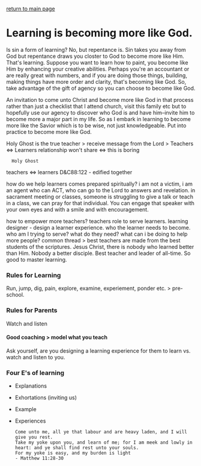 [return to main page](https://github.com/bulawebops/2023-cfm/tree/main/README.md)

# Learning is becoming more like God. 
Is sin a form of learning? No, but repentance is. Sin takes you away from God but repentance draws you closter to God to become more like Him. That's learning. Suppose you want to learn how to paint, you become like Him by enhancing your creative abilities. Perhaps you're an accountant or are really great with numbers, and if you are doing those things, building, making things have more order and clarity, that's becoming like God. So, take advantage of the gift of agency so you can choose to become like God.

An invitation to come unto Christ and become more like God in that process rather than just a checklist that I attend church, visit this family etc but to hopefully use our agency to discover who God is and have him–invite him to become more a major part in my life. So as I embark in learning to become more like the Savior which is to be wise, not just knowledgeable. Put into practice to become more like God. 

Holy Ghost is the true teacher > receive message from the Lord >
Teachers     <=>     Learners relationship
won't share  <=>  this is boring

      Holy Ghost
teachers <=>  learners
D&C88:122 - edified together

how do we help learners comes prepared spiritually?
i am not a victim, i am an agent who can ACT, who can go to the Lord to answers and revelation.
in sacrament meeting or classes, someone is struggling to give a talk or teach in a class, we can pray for that individual. You can engage that speaker with your own eyes and with a smile and with encouragement.

how to empower more teachers? teachers role to serve learners. learning designer - design a learner experience. who the learner needs to become. who am I trying to serve? what do they need? what can i be doing to help more people? common thread > best teachers are made from the best students of the scriptures. Jesus Christ, there is nobody who learned better than Him. Nobody a better disciple. Best teacher and leader of all-time. So good to master learning.

### Rules for Learning
Run, jump, dig, pain, explore, examine, experiement, ponder etc. > pre-school.
### Rules for Parents
Watch and listen

#### Good coaching > model what you teach
Ask yourself, are you designing a learning experience for them to learn vs. watch and listen to you.

### Four E's of learning
+ Explanations
+ Exhortations (inviting us)
+ Example
+ Experiences

      Come unto me, all ye that labour and are heavy laden, and I will give you rest.
      Take my yoke upon you, and learn of me; for I am meek and lowly in heart: and ye shall find rest unto your souls. 
      For my yoke is easy, and my burden is light
      - Matthew 11:28-30
